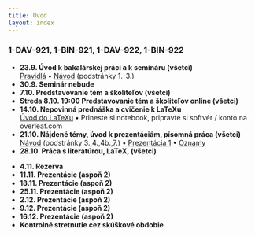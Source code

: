 ```yaml
---
title: Úvod
layout: index
---
```


### 1-DAV-921, 1-BIN-921, 1-DAV-922, 1-BIN-922

* **23.9. Úvod k bakalárskej práci a k semináru (všetci)**<br>
[Pravidlá](./Pravidlá_ZS.md)  • [Návod](./Návod.md) (podstránky 1.-3.)
* **30.9. Seminár nebude**
* **7.10. Predstavovanie tém a školiteľov (všetci)**
* **Streda 8.10. 19:00 Predstavovanie tém a školiteľov online (všetci)**
* **14.10. Nepovinná prednáška a cvičenie k LaTeXu**<br>
[Úvod do LaTeXu](./Úvod_do_LaTeXu.md) • Prineste si notebook, pripravte si softvér / konto na overleaf.com
* **21.10. Nájdené témy, úvod k prezentáciám, písomná práca (všetci)**<br>
[Návod](./Návod.md) (podstránky 3.,4.,4b.,7.) • [Prezentácia 1](./Prezentácia_1.md)  • [Oznamy](Oznamy_október.md)
* **28.10. Práca s literatúrou, LaTeX, (všetci)**<br>
<!-- [Návod](./Návod.md) (podstránky 5., 6.) •  [DÚ1](./DÚ1.md) • [Kontrolné stretnutie 1](./Kontrolné_stretnutie_1.md) -->
* **4.11. Rezerva**
* **11.11. Prezentácie (aspoň 2)**<br>
* **18.11. Prezentácie (aspoň 2)**<br>
* **25.11. Prezentácie (aspoň 2)**<br>
* **2.12. Prezentácie (aspoň 2)**<br>
* **9.12. Prezentácie (aspoň 2)**<br>
* **16.12. Prezentácie (aspoň 2)**<br>
* **Kontrolné stretnutie cez skúškové obdobie**
